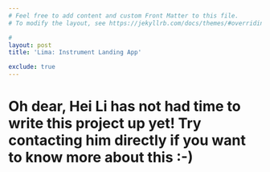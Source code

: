 ```yaml
---
# Feel free to add content and custom Front Matter to this file.
# To modify the layout, see https://jekyllrb.com/docs/themes/#overriding-theme-defaults

#
layout: post
title: 'Lima: Instrument Landing App'

exclude: true
---
```


# Oh dear, Hei Li has not had time to write this project up yet! Try contacting him directly if you want to know more about this :-)